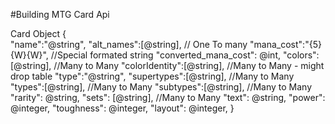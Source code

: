 #Building MTG Card Api

Card Object
{  
 "name":"@string",
 "alt_names":[@string], // One To many
 "mana_cost":"{5}{W}{W}", //Special formated string
 "converted_mana_cost": @int,
 "colors":[@string], //Many to Many
 "colorIdentity":[@string], //Many to Many - might drop table
 "type":"@string",
 "supertypes":[@string], //Many to Many
 "types":[@string], //Many to Many
 "subtypes":[@string], //Many to Many
 "rarity": @string,
 "sets": [@string], //Many to Many
 "text": @string,
 "power": @integer,
 "toughness": @integer,
 "layout": @integer,
}

